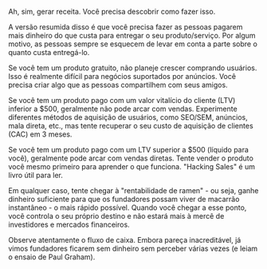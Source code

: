 Ah, sim, gerar receita. Você precisa descobrir como fazer isso.

A versão resumida disso é que você precisa fazer as pessoas pagarem mais dinheiro do que custa para entregar o seu produto/serviço. Por algum motivo, as pessoas sempre se esquecem de levar em conta a parte sobre o quanto custa entregá-lo.

Se você tem um produto gratuito, não planeje crescer comprando usuários. Isso é realmente difícil para negócios suportados por anúncios. Você precisa criar algo que as pessoas compartilhem com seus amigos.

Se você tem um produto pago com um valor vitalício do cliente (LTV) inferior a $500, geralmente não pode arcar com vendas. Experimente diferentes métodos de aquisição de usuários, como SEO/SEM, anúncios, mala direta, etc., mas tente recuperar o seu custo de aquisição de clientes (CAC) em 3 meses.

Se você tem um produto pago com um LTV superior a $500 (líquido para você), geralmente pode arcar com vendas diretas. Tente vender o produto você mesmo primeiro para aprender o que funciona. "Hacking Sales" é um livro útil para ler.

Em qualquer caso, tente chegar à "rentabilidade de ramen" - ou seja, ganhe dinheiro suficiente para que os fundadores possam viver de macarrão instantâneo - o mais rápido possível. Quando você chegar a esse ponto, você controla o seu próprio destino e não estará mais à mercê de investidores e mercados financeiros.

Observe atentamente o fluxo de caixa. Embora pareça inacreditável, já vimos fundadores ficarem sem dinheiro sem perceber várias vezes (e leiam o ensaio de Paul Graham).
